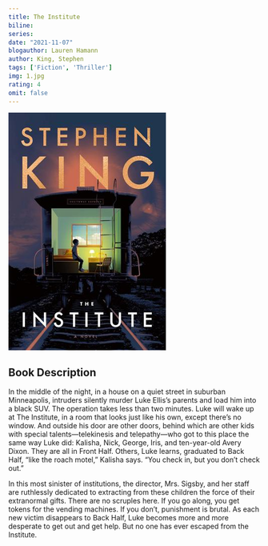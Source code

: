 ```yaml
---
title: The Institute
biline:
series: 
date: "2021-11-07"
blogauthor: Lauren Hamann
author: King, Stephen 
tags: ['Fiction', 'Thriller']
img: 1.jpg
rating: 4
omit: false
---
```


![Book Cover](1.jpg)

## Book Description

In the middle of the night, in a house on a quiet street in suburban Minneapolis, intruders silently murder Luke Ellis’s parents and load him into a black SUV. The operation takes less than two minutes. Luke will wake up at The Institute, in a room that looks just like his own, except there’s no window. And outside his door are other doors, behind which are other kids with special talents—telekinesis and telepathy—who got to this place the same way Luke did: Kalisha, Nick, George, Iris, and ten-year-old Avery Dixon. They are all in Front Half. Others, Luke learns, graduated to Back Half, “like the roach motel,” Kalisha says. “You check in, but you don’t check out.”

In this most sinister of institutions, the director, Mrs. Sigsby, and her staff are ruthlessly dedicated to extracting from these children the force of their extranormal gifts. There are no scruples here. If you go along, you get tokens for the vending machines. If you don’t, punishment is brutal. As each new victim disappears to Back Half, Luke becomes more and more desperate to get out and get help. But no one has ever escaped from the Institute. 